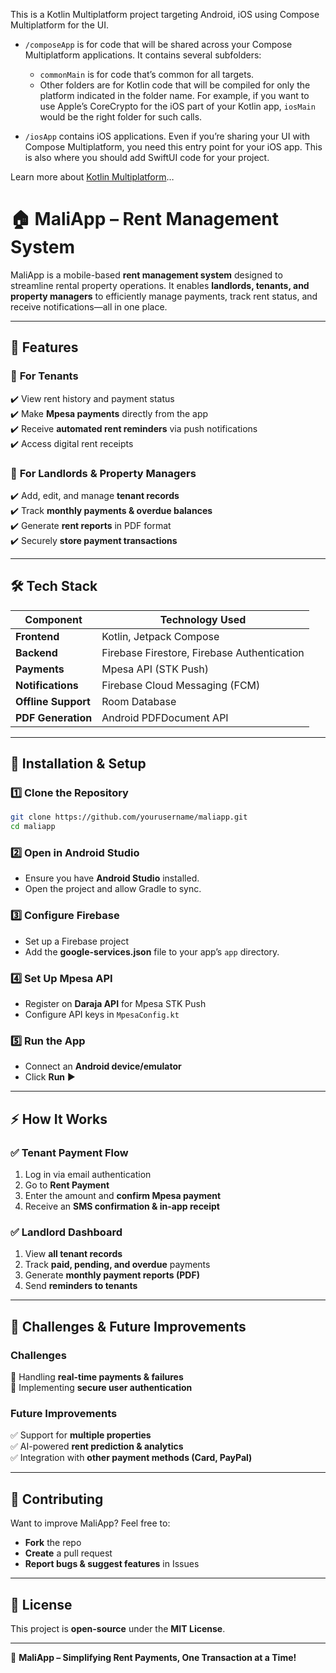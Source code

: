 This is a Kotlin Multiplatform project targeting Android, iOS using Compose Multiplatform for the UI.

* `/composeApp` is for code that will be shared across your Compose Multiplatform applications.
  It contains several subfolders:
  - `commonMain` is for code that’s common for all targets.
  - Other folders are for Kotlin code that will be compiled for only the platform indicated in the folder name.
    For example, if you want to use Apple’s CoreCrypto for the iOS part of your Kotlin app,
    `iosMain` would be the right folder for such calls.

* `/iosApp` contains iOS applications. Even if you’re sharing your UI with Compose Multiplatform, 
  you need this entry point for your iOS app. This is also where you should add SwiftUI code for your project.


Learn more about [Kotlin Multiplatform](https://www.jetbrains.com/help/kotlin-multiplatform-dev/get-started.html)…

# 🏠 **MaliApp – Rent Management System**

MaliApp is a mobile-based **rent management system** designed to streamline rental property operations. It enables **landlords, tenants, and property managers** to efficiently manage payments, track rent status, and receive notifications—all in one place.

---

## 📌 **Features**
### 🔹 **For Tenants**
✔️ View rent history and payment status  
✔️ Make **Mpesa payments** directly from the app  
✔️ Receive **automated rent reminders** via push notifications  
✔️ Access digital rent receipts

### 🔹 **For Landlords & Property Managers**
✔️ Add, edit, and manage **tenant records**  
✔️ Track **monthly payments & overdue balances**  
✔️ Generate **rent reports** in PDF format  
✔️ Securely **store payment transactions**

---

## 🛠 **Tech Stack**
| Component           | Technology Used |
|---------------------|----------------|
| **Frontend**       | Kotlin, Jetpack Compose |
| **Backend**        | Firebase Firestore, Firebase Authentication |
| **Payments**       | Mpesa API (STK Push) |
| **Notifications**  | Firebase Cloud Messaging (FCM) |
| **Offline Support**| Room Database |
| **PDF Generation** | Android PDFDocument API |

---

## 📲 **Installation & Setup**
### **1️⃣ Clone the Repository**
```bash
git clone https://github.com/yourusername/maliapp.git
cd maliapp
```
### **2️⃣ Open in Android Studio**
- Ensure you have **Android Studio** installed.
- Open the project and allow Gradle to sync.

### **3️⃣ Configure Firebase**
- Set up a Firebase project
- Add the **google-services.json** file to your app’s `app` directory.

### **4️⃣ Set Up Mpesa API**
- Register on **Daraja API** for Mpesa STK Push
- Configure API keys in `MpesaConfig.kt`

### **5️⃣ Run the App**
- Connect an **Android device/emulator**
- Click **Run** ▶️

---

## ⚡ **How It Works**
### ✅ **Tenant Payment Flow**
1. Log in via email authentication
2. Go to **Rent Payment**
3. Enter the amount and **confirm Mpesa payment**
4. Receive an **SMS confirmation & in-app receipt**

### ✅ **Landlord Dashboard**
1. View **all tenant records**
2. Track **paid, pending, and overdue** payments
3. Generate **monthly payment reports (PDF)**
4. Send **reminders to tenants**

---

## 🚀 **Challenges & Future Improvements**
### **Challenges**
🔹 Handling **real-time payments & failures**  
🔹 Implementing **secure user authentication**

### **Future Improvements**
✅ Support for **multiple properties**  
✅ AI-powered **rent prediction & analytics**  
✅ Integration with **other payment methods (Card, PayPal)**

---

## 🤝 **Contributing**
Want to improve MaliApp? Feel free to:
- **Fork** the repo
- **Create** a pull request
- **Report bugs & suggest features** in Issues

---

## 📜 **License**
This project is **open-source** under the **MIT License**.

---

🚀 **MaliApp – Simplifying Rent Payments, One Transaction at a Time!**